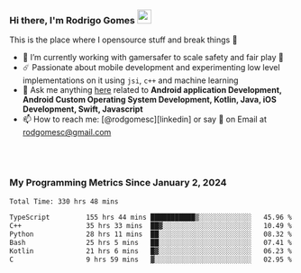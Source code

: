 
### Hi there, I'm Rodrigo Gomes <img src="https://media.giphy.com/media/hvRJCLFzcasrR4ia7z/giphy.gif" width="25px">
This is the place where I opensource stuff and break things 🤣
- 🔭 I’m currently working with gamersafer to scale safety and fair play 💜
- ☄️ Passionate about mobile development and experimenting low level implementations on it using `jsi`, `c++` and machine learning
- 💬 Ask me anything [here](https://github.com/rodgomesc/rodgomesc/issues) related to <b>Android application Development, Android Custom Operating System Development, Kotlin, Java, iOS Development, Swift, Javascript</b>
- 📫 How to reach me: [@rodgomesc][linkedin] or say 👋 on Email at [rodgomesc@gmail.com](mailto:rodgomesc@gmail.com)


<br/>

<!-- 
<picture>
  <img src="/github-metrics.svg" alt="Metrics">
</picture>
-->

</br>

### My Programming Metrics Since January 2, 2024 


<!--START_SECTION:waka-->

```txt
Total Time: 330 hrs 48 mins

TypeScript         155 hrs 44 mins ███████████▒░░░░░░░░░░░░░   45.96 %
C++                35 hrs 33 mins  ██▓░░░░░░░░░░░░░░░░░░░░░░   10.49 %
Python             28 hrs 11 mins  ██░░░░░░░░░░░░░░░░░░░░░░░   08.32 %
Bash               25 hrs 5 mins   ██░░░░░░░░░░░░░░░░░░░░░░░   07.41 %
Kotlin             21 hrs 6 mins   █▓░░░░░░░░░░░░░░░░░░░░░░░   06.23 %
C                  9 hrs 59 mins   ▓░░░░░░░░░░░░░░░░░░░░░░░░   02.95 %
```

<!--END_SECTION:waka-->
